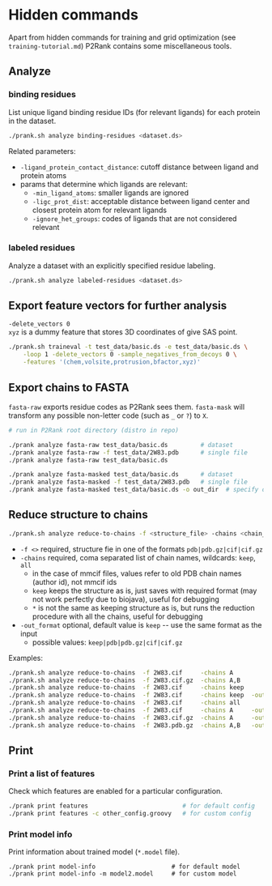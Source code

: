 
# Hidden commands

Apart from hidden commands for training and grid optimization (see `training-tutorial.md`) P2Rank contains some miscellaneous tools. 

## Analyze

### binding residues
List unique ligand binding residue IDs (for relevant ligands) for each protein in the dataset.
~~~sh
./prank.sh analyze binding-residues <dataset.ds>
~~~
Related parameters:
- `-ligand_protein_contact_distance`: cutoff distance between ligand and protein atoms
- params that determine which ligands are relevant:  
  - `-min_ligand_atoms`: smaller ligands are ignored
  - `-ligc_prot_dist`: acceptable distance between ligand center and closest protein atom for relevant ligands
  - `-ignore_het_groups`: codes of ligands that are not considered relevant


### labeled residues

Analyze a dataset with an explicitly specified residue labeling.

~~~sh
./prank.sh analyze labeled-residues <dataset.ds>
~~~


## Export feature vectors for further analysis

`-delete_vectors 0`           
`xyz` is a dummy feature that stores 3D coordinates of give SAS point.   

~~~sh
./prank.sh traineval -t test_data/basic.ds -e test_data/basic.ds \
    -loop 1 -delete_vectors 0 -sample_negatives_from_decoys 0 \
    -features '(chem,volsite,protrusion,bfactor,xyz)'
~~~


## Export chains to FASTA
                           
`fasta-raw` exports residue codes as P2Rank sees them.
`fasta-mask` will transform any possible non-letter code (such as `_` or `?`) to `X`.

~~~sh
# run in P2Rank root directory (distro in repo)

./prank analyze fasta-raw test_data/basic.ds         # dataset
./prank analyze fasta-raw -f test_data/2W83.pdb      # single file
./prank analyze fasta-raw test_data/basic.ds 

./prank analyze fasta-masked test_data/basic.ds      # dataset
./prank analyze fasta-masked -f test_data/2W83.pdb   # single file
./prank analyze fasta-masked test_data/basic.ds -o out_dir  # specify output directory
~~~
   

## Reduce structure to chains

~~~sh
./prank.sh analyze reduce-to-chains -f <structure_file> -chains <chain_names> -out_format <format_file_extension>
~~~
* `-f <>` required, structure fie in one of the formats `pdb|pdb.gz|cif|cif.gz`
* `-chains` required, coma separated list of chain names, wildcards: `keep`, `all`
  * in the case of mmcif files, values refer to old PDB chain names (author id), not mmcif ids
  * `keep` keeps the structure as is, just saves with required format (may not work perfectly due to biojava), useful for debugging
  * `*` is not the same as keeping structure as is, but runs the reduction procedure with all the chains, useful for debugging
* `-out_format` optional, default value is `keep` -- use the same format as the input 
  * possible values: `keep|pdb|pdb.gz|cif|cif.gz`

     
Examples:
~~~sh
./prank.sh analyze reduce-to-chains  -f 2W83.cif     -chains A                         # output file: 2W83_A.cif
./prank.sh analyze reduce-to-chains  -f 2W83.cif.gz  -chains A,B                       # output file: 2W83_A,B.cif.gz 
./prank.sh analyze reduce-to-chains  -f 2W83.cif     -chains keep                      # output file: 2W83.cif
./prank.sh analyze reduce-to-chains  -f 2W83.cif     -chains keep  -out_format pdb.gz  # output file: 2W83.pdb.gz
./prank.sh analyze reduce-to-chains  -f 2W83.cif     -chains all                       # output file: 2W83_all.cif
./prank.sh analyze reduce-to-chains  -f 2W83.cif     -chains A     -out_format keep    # output file: 2W83_A.cif
./prank.sh analyze reduce-to-chains  -f 2W83.cif.gz  -chains A     -out_format pdb.gz  # output file: 2W83_A.pdb.gz
./prank.sh analyze reduce-to-chains  -f 2W83.pdb.gz  -chains A,B   -out_format cif     # output file: 2W83_A,B.cif
~~~


## Print
            

### Print a list of features

Check which features are enabled for a particular configuration.

~~~sh
./prank print features                          # for default config
./prank print features -c other_config.groovy   # for custom config
~~~

### Print model info

Print information about trained model (`*.model` file).

~~~
./prank print model-info                     # for default model
./prank print model-info -m model2.model     # for custom model
~~~